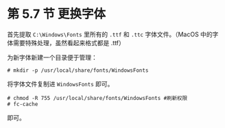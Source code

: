 # 第 5.7 节 更换字体

首先提取 `C:\Windows\Fonts` 里所有的 `.ttf` 和 `.ttc` 字体文件。（MacOS 中的字体需要特殊处理，虽然看起来格式都是 .ttf）

为新字体新建一个目录便于管理：

`# mkdir -p /usr/local/share/fonts/WindowsFonts`

将字体文件复制进 `WindowsFonts` 即可。

```
# chmod -R 755 /usr/local/share/fonts/WindowsFonts #刷新权限
# fc-cache
```

即可。